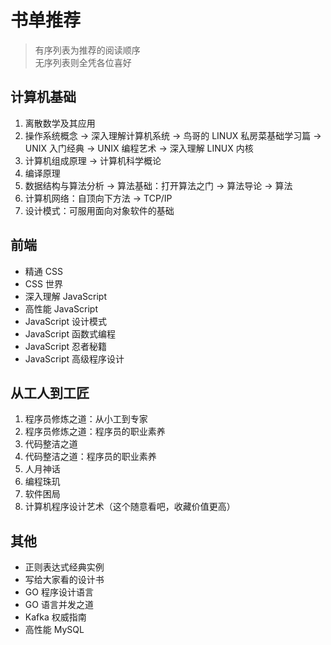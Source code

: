 # 书单推荐

> 有序列表为推荐的阅读顺序  
> 无序列表则全凭各位喜好

## 计算机基础

1. 离散数学及其应用
2. 操作系统概念 -> 深入理解计算机系统 -> 鸟哥的 LINUX 私房菜基础学习篇 -> UNIX 入门经典 -> UNIX 编程艺术 -> 深入理解 LINUX 内核
3. 计算机组成原理 -> 计算机科学概论
4. 编译原理
5. 数据结构与算法分析 -> 算法基础：打开算法之门 -> 算法导论 -> 算法
6. 计算机网络：自顶向下方法 -> TCP/IP
7. 设计模式：可服用面向对象软件的基础

## 前端

- 精通 CSS
- CSS 世界
- 深入理解 JavaScript
- 高性能 JavaScript
- JavaScript 设计模式
- JavaScript 函数式编程
- JavaScript 忍者秘籍
- JavaScript 高级程序设计

## 从工人到工匠

1. 程序员修炼之道：从小工到专家
2. 程序员修炼之道：程序员的职业素养
3. 代码整洁之道
4. 代码整洁之道：程序员的职业素养
5. 人月神话
6. 编程珠玑
7. 软件困局
8. 计算机程序设计艺术（这个随意看吧，收藏价值更高）

## 其他

- 正则表达式经典实例
- 写给大家看的设计书
- GO 程序设计语言
- GO 语言并发之道
- Kafka 权威指南
- 高性能 MySQL
